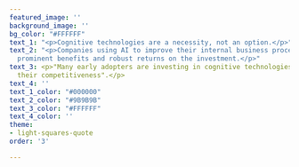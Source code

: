 ```yaml
---
featured_image: ''
background_image: ''
bg_color: "#FFFFFF"
text_1: "<p>Cognitive technologies are a necessity, not an option.</p>"
text_2: "<p>Companies using AI to improve their internal business processes have achieved
  prominent benefits and robust returns on the investment.</p>"
text_3: <p>"Many early adopters are investing in cognitive technologies to improve
  their competitiveness".</p>
text_4: ''
text_1_color: "#000000"
text_2_color: "#9B9B9B"
text_3_color: "#FFFFFF"
text_4_color: ''
theme:
- light-squares-quote
order: '3'

---
```

